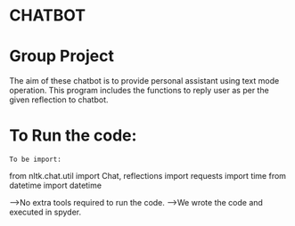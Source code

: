 # CHATBOT
# Group Project
The aim of these chatbot is to  provide personal assistant using text mode operation. This program includes the functions to reply user as per the given reflection to chatbot.

# To Run the code:
    To be import:

from nltk.chat.util import Chat, reflections
import requests
import time
from datetime import datetime


-->No extra tools required to run the code.
-->We wrote the code and executed in spyder.
